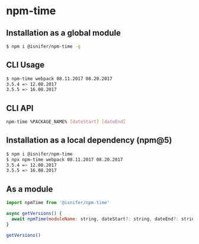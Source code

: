 # npm-time

## Installation as a global module
```sh
$ npm i @isnifer/npm-time -g
```

## CLI Usage 
```sh
$ npm-time webpack 08.11.2017 08.20.2017
3.5.4 => 12.08.2017
3.5.5 => 16.08.2017
```

## CLI API
```sh
npm-time %PACKAGE_NAME% [dateStart] [dateEnd]
```

## Installation as a local dependency (npm@5)
```sh
$ npm i @isnifer/npm-time
$ npx npm-time webpack 08.11.2017 08.20.2017
3.5.4 => 12.08.2017
3.5.5 => 16.08.2017
```

## As a module
```js
import npmTime from '@isnifer/npm-time'

async getVersions() {
  await npmTime(moduleName: string, dateStart?: string, dateEnd?: string)
}

getVersions()
```
